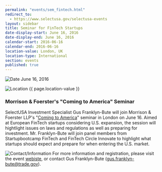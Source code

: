 ```yaml
---
permalink: "events/sem_fintech.html"
redirect_to:
  - https://www.selectusa.gov/selectusa-events
layout: sidebar
title: Seminar for FinTech Startups
date-display-start: June 16, 2016
date-display-end: June 16, 2016
calendar-start: 2016-06-16
calendar-end: 2016-06-16
location-value: London, UK
location-type: International
section: events
published: true
---
```



![Date](https://google.github.io/material-design-icons/action/svg/design/ic_event_24px.svg "Date") June 16, 2016

![Location](http://google.github.io/material-design-icons/social/svg/design/ic_location_city_24px.svg "Location") {{ page.location-value }}

### Morrison & Foerster's "Coming to America" Seminar

SelectUSA Investment Specialist Gus Franklyn-Bute will join Morrison & Foerster LLP's "[Coming to America](http://reactionserver.mofo.com/rs/vm.ashx?ct=24F76F1DD1E040A9CCDD89AED22C981AD9F555B2DF8E0BD15EE5636069FFCB1CDB7A3A9C2)" seminar in London on June 16. Aimed at European FinTech startups considering U.S. expansion, the session will hightlight issues on laws and regulations as well as preparing for investment. Mr. Franklyn-Bute will join panel members from Startupbootcamp FinTech and FinTech Circle Innovate to highlight what startups should expect and prepare for when entering the U.S. market.

![Contact/Information](http://google.github.io/material-design-icons/action/svg/design/ic_speaker_notes_24px.svg "Contact/Information") For more information and registration, please visit the event [webiste](http://reactionserver.mofo.com/rs/vm.ashx?ct=24F76F1DD1E040A9CCDD89AED22C981AD9F555B2DF8E0BD15EE5636069FFCB1CDB7A3A9C2), or contact Gus Franklyn-Bute ([gus.franklyn-bute@trade.gov](mailto:gus.franklyn-bute@trade.gov)).
